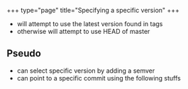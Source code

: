 +++
type="page"
title="Specifying a specific version"
+++

- will attempt to use the latest version found in tags
- otherwise will attempt to use HEAD of master


## Pseudo

- can select specific version by adding a semver
- can point to a specific commit using the following stuffs


